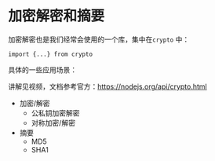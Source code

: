 # 加密解密和摘要

加密解密也是我们经常会使用的一个库，集中在`crypto` 中：

```tsx
import {...} from crypto
```



具体的一些应用场景：

讲解见视频，文档参考官方：https://nodejs.org/api/crypto.html

- 加密/解密
  - 公私钥加密解密
  - 对称加密/解密
- 摘要
  - MD5
  - SHA1